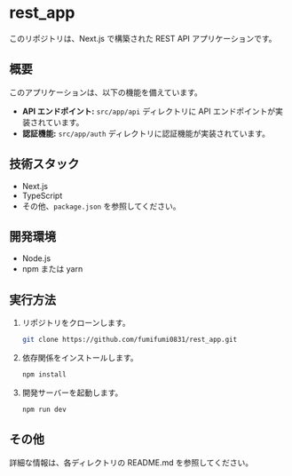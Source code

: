 # rest_app

このリポジトリは、Next.js で構築された REST API アプリケーションです。

## 概要

このアプリケーションは、以下の機能を備えています。

*   **API エンドポイント:** `src/app/api` ディレクトリに API エンドポイントが実装されています。
*   **認証機能:** `src/app/auth` ディレクトリに認証機能が実装されています。

## 技術スタック

*   Next.js
*   TypeScript
*   その他、`package.json` を参照してください。

## 開発環境

*   Node.js
*   npm または yarn

## 実行方法

1.  リポジトリをクローンします。
    ```bash
    git clone https://github.com/fumifumi0831/rest_app.git
    ```
2.  依存関係をインストールします。
    ```bash
    npm install
    ```
3.  開発サーバーを起動します。
    ```bash
    npm run dev
    ```

## その他

詳細な情報は、各ディレクトリの README.md を参照してください。
